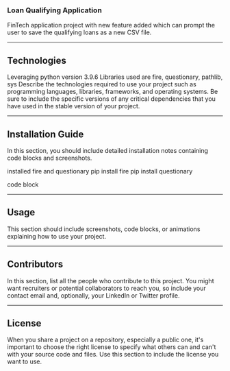 ### Loan Qualifying Application

FinTech application project with new feature added which can prompt the user to save the qualifying loans as a new CSV file.

---

## Technologies

Leveraging python version 3.9.6
Libraries used are fire, questionary, pathlib, sys
Describe the technologies required to use your project such as programming languages, libraries, frameworks, and operating systems. Be sure to include the specific versions of any critical dependencies that you have used in the stable version of your project.

---

## Installation Guide

In this section, you should include detailed installation notes containing code blocks and screenshots.

installed fire and questionary 
pip install fire
pip install questionary

code block



---

## Usage

This section should include screenshots, code blocks, or animations explaining how to use your project.

---

## Contributors

In this section, list all the people who contribute to this project. You might want recruiters or potential collaborators to reach you, so include your contact email and, optionally, your LinkedIn or Twitter profile.

---

## License

When you share a project on a repository, especially a public one, it's important to choose the right license to specify what others can and can't with your source code and files. Use this section to include the license you want to use.
